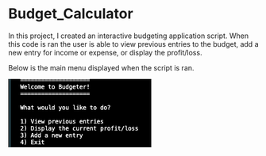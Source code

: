 # Budget_Calculator
In this project, I created an interactive budgeting application script. When this code is ran the user is able to view previous entries to the budget, add a new entry for income or expense, or display the profit/loss.

Below is the main menu displayed when the script is ran.

![ebsapp](https://github.com/jazminchannel/images/blob/main/GetImage%20(15).png)
